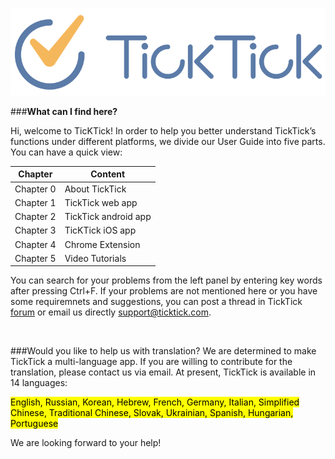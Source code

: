 ![](images/800-tick.png)


###**What can I find here?**

Hi, welcome to TicKTick! In order to help you better understand TickTick’s functions under different platforms, we divide our User Guide into five parts. You can have a quick view:

| Chapter | Content |
| -- | -- |
|Chapter 0| About TickTick |
|Chapter 1| TickTick web app |
|Chapter 2| TickTick android app |
|Chapter 3| TicKTick iOS app |
|Chapter 4| Chrome Extension |
|Chapter 5| Video Tutorials |

You can search for your problems from the left panel by entering key words after pressing Ctrl+F. If your problems are not mentioned here or you have some requiremnets and suggestions, you can post a thread in TickTick [forum](https://help.ticktick.com/forum) or email us directly [support@ticktick.com](mailto:support@ticktick.com).


<br />

###Would you like to help us with translation?
We are determined to make TickTick a multi-language app. If you are willing to contribute for the translation, please contact us via email. At present, TickTick is available in 14 languages:

<mark>English, Russian, Korean, Hebrew, French, Germany, Italian, Simplified Chinese, Traditional Chinese, Slovak, Ukrainian, Spanish, Hungarian, Portuguese</mark>

We are looking forward to your help!











